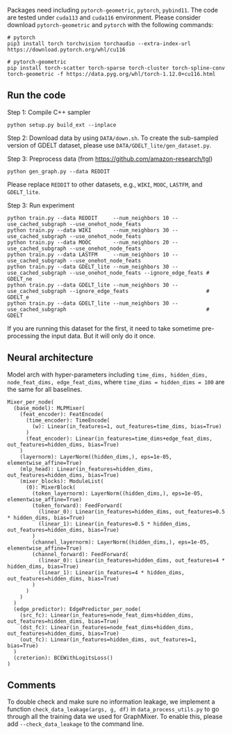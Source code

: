 Packages need including `pytorch-geometric`, `pytorch`, `pybind11`.
The code are tested under `cuda113` and `cuda116` environment. Please consider download `pytorch-geometric` and `pytorch` with the following commands:

```
# pytorch
pip3 install torch torchvision torchaudio --extra-index-url https://download.pytorch.org/whl/cu116

# pytorch-geometric
pip install torch-scatter torch-sparse torch-cluster torch-spline-conv torch-geometric -f https://data.pyg.org/whl/torch-1.12.0+cu116.html
```



## Run the code

Step 1: Compile C++ sampler
```
python setup.py build_ext --inplace
```

Step 2: Download data by using `DATA/down.sh`. To create the sub-sampled version of GDELT dataset, please use `DATA/GDELT_lite/gen_dataset.py`.

Step 3: Preprocess data (from https://github.com/amazon-research/tgl)
```
python gen_graph.py --data REDDIT
```
Please replace `REDDIT` to other datasets, e.g., `WIKI`, `MOOC`, `LASTFM`, and `GDELT_lite`.

Step 3: Run experiment
```
python train.py --data REDDIT     --num_neighbors 10 --use_cached_subgraph --use_onehot_node_feats
python train.py --data WIKI       --num_neighbors 30 --use_cached_subgraph --use_onehot_node_feats
python train.py --data MOOC       --num_neighbors 20 --use_cached_subgraph --use_onehot_node_feats
python train.py --data LASTFM     --num_neighbors 10 --use_cached_subgraph --use_onehot_node_feats
python train.py --data GDELT_lite --num_neighbors 30 --use_cached_subgraph --use_onehot_node_feats --ignore_edge_feats # GDELT_ne 
python train.py --data GDELT_lite --num_neighbors 30 --use_cached_subgraph --ignore_edge_feats                         # GDELT_e
python train.py --data GDELT_lite --num_neighbors 30 --use_cached_subgraph                                             # GDELT
```

If you are running this dataset for the first, it need to take sometime pre-processing the input data. But it will only do it once.

## Neural architecture

Model arch with hyper-parameters including `time_dims, hidden_dims, node_feat_dims, edge_feat_dims`, where `time_dims = hidden_dims = 100` are the same for all baselines.
```
Mixer_per_node(
  (base_model): MLPMixer(
    (feat_encoder): FeatEncode(
      (time_encoder): TimeEncode(
        (w): Linear(in_features=1, out_features=time_dims, bias=True)
      )
      (feat_encoder): Linear(in_features=time_dims+edge_feat_dims, out_features=hidden_dims, bias=True)
    )
    (layernorm): LayerNorm((hidden_dims,), eps=1e-05, elementwise_affine=True)
    (mlp_head): Linear(in_features=hidden_dims, out_features=hidden_dims, bias=True)
    (mixer_blocks): ModuleList(
      (0): MixerBlock(
        (token_layernorm): LayerNorm((hidden_dims,), eps=1e-05, elementwise_affine=True)
        (token_forward): FeedForward(
          (linear_0): Linear(in_features=hidden_dims, out_features=0.5 * hidden_dims, bias=True)
          (linear_1): Linear(in_features=0.5 * hidden_dims, out_features=hidden_dims, bias=True)
        )
        (channel_layernorm): LayerNorm((hidden_dims,), eps=1e-05, elementwise_affine=True)
        (channel_forward): FeedForward(
          (linear_0): Linear(in_features=hidden_dims, out_features=4 * hidden_dims, bias=True)
          (linear_1): Linear(in_features=4 * hidden_dims, out_features=hidden_dims, bias=True)
        )
      )
    )
  )
  (edge_predictor): EdgePredictor_per_node(
    (src_fc): Linear(in_features=node_feat_dims+hidden_dims, out_features=hidden_dims, bias=True)
    (dst_fc): Linear(in_features=node_feat_dims+hidden_dims, out_features=hidden_dims, bias=True)
    (out_fc): Linear(in_features=hidden_dims, out_features=1, bias=True)
  )
  (creterion): BCEWithLogitsLoss()
)
```

## Comments

To double check and make sure no information leakage, we implement a function `check_data_leakage(args, g, df)` in `data_process_utils.py` to go through all the training data we used for GraphMixer. To enable this, please add `--check_data_leakage` to the command line.  